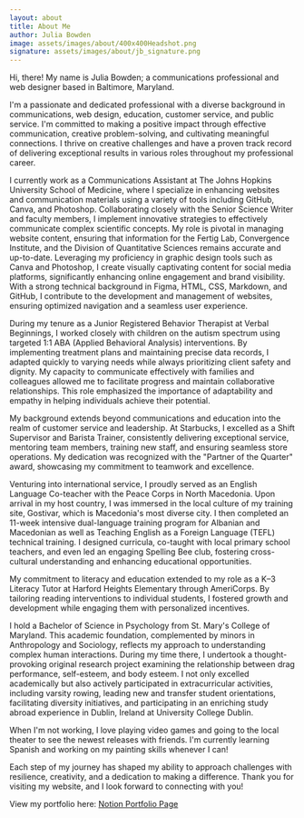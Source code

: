 ```yaml
---
layout: about
title: About Me
author: Julia Bowden
image: assets/images/about/400x400Headshot.png
signature: assets/images/about/jb_signature.png
---
```

<div></div>
Hi, there! My name is Julia Bowden; a communications professional and web designer based in Baltimore, Maryland.

I'm a passionate and dedicated professional with a diverse background in communications, web design, education, customer service, and public service. I'm committed to making a positive impact through effective communication, creative problem-solving, and cultivating meaningful connections. I thrive on creative challenges and have a proven track record of delivering exceptional results in various roles throughout my professional career.

I currently work as a Communications Assistant at The Johns Hopkins University School of Medicine, where I specialize in enhancing websites and communication materials using a variety of tools including GitHub, Canva, and Photoshop. Collaborating closely with the Senior Science Writer and faculty members, I implement innovative strategies to effectively communicate complex scientific concepts. My role is pivotal in managing website content, ensuring that information for the Fertig Lab, Convergence Institute, and the Division of Quantitative Sciences remains accurate and up-to-date. Leveraging my proficiency in graphic design tools such as Canva and Photoshop, I create visually captivating content for social media platforms, significantly enhancing online engagement and brand visibility. With a strong technical background in Figma, HTML, CSS, Markdown, and GitHub, I contribute to the development and management of websites, ensuring optimized navigation and a seamless user experience.

During my tenure as a Junior Registered Behavior Therapist at Verbal Beginnings, I worked closely with children on the autism spectrum using targeted 1:1 ABA (Applied Behavioral Analysis) interventions. By implementing treatment plans and maintaining precise data records, I adapted quickly to varying needs while always prioritizing client safety and dignity. My capacity to communicate effectively with families and colleagues allowed me to facilitate progress and maintain collaborative relationships. This role emphasized the importance of adaptability and empathy in helping individuals achieve their potential.

My background extends beyond communications and education into the realm of customer service and leadership. At Starbucks, I excelled as a Shift Supervisor and Barista Trainer, consistently delivering exceptional service, mentoring team members, training new staff, and ensuring seamless store operations. My dedication was recognized with the "Partner of the Quarter" award, showcasing my commitment to teamwork and excellence.

Venturing into international service, I proudly served as an English Language Co-teacher with the Peace Corps in North Macedonia. Upon arrival in my host country, I was immersed in the local culture of my training site, Gostivar, which is Macedonia's most diverse city. I then completed an 11-week intensive dual-language training program for Albanian and Macedonian as well as Teaching English as a Foreign Language (TEFL) technical training. I designed curricula, co-taught with local primary school teachers, and even led an engaging Spelling Bee club, fostering cross-cultural understanding and enhancing educational opportunities.

My commitment to literacy and education extended to my role as a K–3 Literacy Tutor at Harford Heights Elementary through AmeriCorps. By tailoring reading interventions to individual students, I fostered growth and development while engaging them with personalized incentives.

I hold a Bachelor of Science in Psychology from St. Mary's College of Maryland. This academic foundation, complemented by minors in Anthropology and Sociology, reflects my approach to understanding complex human interactions. During my time there, I undertook a thought-provoking original research project examining the relationship between drag performance, self-esteem, and body esteem. I not only excelled academically but also actively participated in extracurricular activities, including varsity rowing, leading new and transfer student orientations, facilitating diversity initiatives, and participating in an enriching study abroad experience in Dublin, Ireland at University College Dublin.

When I'm not working, I love playing video games and going to the local theater to see the newest releases with friends. I'm currently learning Spanish and working on my painting skills whenever I can!

Each step of my journey has shaped my ability to approach challenges with resilience, creativity, and a dedication to making a difference. Thank you for visiting my website, and I look forward to connecting with you!

View my portfolio here: <a href="https://www.notion.so/juliambowden/Julia-Bowden-s-Portfolio-33390756769d4e8da59bdcc24db1ac23" target="_blank">Notion Portfolio Page</a>
